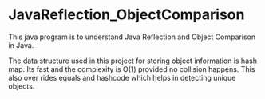 # JavaReflection_ObjectComparison

This java program is to understand Java Reflection and Object Comparison in Java.

The data structure used in this project for storing object information is hash map.
Its fast and the complexity is O(1) provided no collision happens.
This also over rides equals and hashcode which helps in detecting unique objects.
